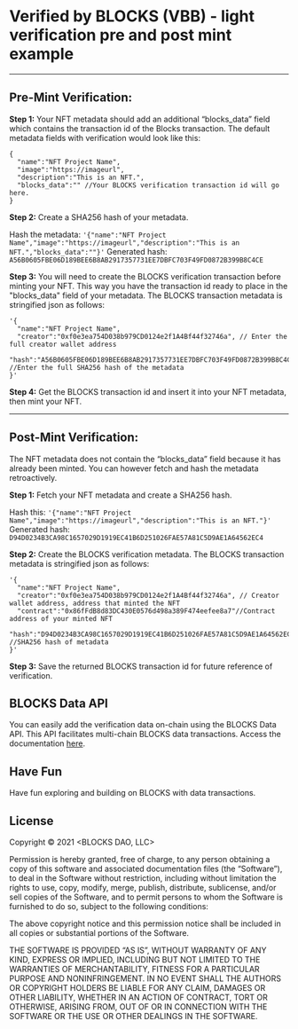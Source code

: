 # Verified by BLOCKS (VBB) - light verification pre and post mint example

----------------------------------------------------------------------------

## Pre-Mint Verification:

**Step 1:**
Your NFT metadata should add an additional “blocks_data” field which contains the transaction id of the Blocks transaction. The default metadata fields with verification would look like this:

```
{
  "name":"NFT Project Name",
  "image":"https://imageurl",
  "description":"This is an NFT.",
  "blocks_data":"" //Your BLOCKS verification transaction id will go here.
}
```

**Step 2:**
Create a SHA256 hash of your metadata.

Hash the metadata: ```'{"name":"NFT Project Name","image":"https://imageurl","description":"This is an NFT.","blocks_data":""}'```
Generated hash: ```A56B0605FBE06D189BEE6B8AB2917357731EE7DBFC703F49FD0872B399B8C4CE```

**Step 3:**
You will need to create the BLOCKS verification transaction before minting your NFT. This way you have the transaction id ready to place in the "blocks_data" field of your metadata. The BLOCKS transaction metadata is stringified json as follows:

```
'{
  "name":"NFT Project Name",
  "creator":"0xf0e3ea754D038b979CD0124e2f1A4Bf44f32746a", // Enter the full creator wallet address
  "hash":"A56B0605FBE06D189BEE6B8AB2917357731EE7DBFC703F49FD0872B399B8C4CE" //Enter the full SHA256 hash of the metadata
}'
```

**Step 4:**
Get the BLOCKS transaction id and insert it into your NFT metadata, then mint your NFT.

--------------------------------------------------------------------------------------

## Post-Mint Verification:
The NFT metadata does not contain the “blocks_data” field because it has already been minted. You can however fetch and hash the metadata retroactively.

**Step 1:**
Fetch your NFT metadata and create a SHA256 hash.

Hash this: ```'{"name":"NFT Project Name","image":"https://imageurl","description":"This is an NFT."}'```
Generated hash: ```D94D0234B3CA98C1657029D1919EC41B6D251026FAE57A81C5D9AE1A64562EC4```

**Step 2:**
Create the BLOCKS verification metadata. The BLOCKS transaction metadata is stringified json as follows:

```
'{
  "name":"NFT Project Name",
  "creator":"0xf0e3ea754D038b979CD0124e2f1A4Bf44f32746a", // Creator wallet address, address that minted the NFT
  "contract":"0x86fFdB8d83DC430E0576d498a389F474eefee8a7"//Contract address of your minted NFT
  "hash":"D94D0234B3CA98C1657029D1919EC41B6D251026FAE57A81C5D9AE1A64562EC4" //SHA256 hash of metadata
}'
```

**Step 3:**
Save the returned BLOCKS transaction id for future reference of verification.

## BLOCKS Data API

You can easily add the verification data on-chain using the BLOCKS Data API. This API facilitates multi-chain BLOCKS data transactions. Access the documentation [here](https://documenter.getpostman.com/view/3945331/UVypxwGn).

## Have Fun

Have fun exploring and building on BLOCKS with data transactions.


## License

Copyright © 2021 <BLOCKS DAO, LLC>

Permission is hereby granted, free of charge, to any person obtaining a copy of this software and associated documentation files (the “Software”), to deal in the Software without restriction, including without limitation the rights to use, copy, modify, merge, publish, distribute, sublicense, and/or sell copies of the Software, and to permit persons to whom the Software is furnished to do so, subject to the following conditions:

The above copyright notice and this permission notice shall be included in all copies or substantial portions of the Software.

THE SOFTWARE IS PROVIDED “AS IS”, WITHOUT WARRANTY OF ANY KIND, EXPRESS OR IMPLIED, INCLUDING BUT NOT LIMITED TO THE WARRANTIES OF MERCHANTABILITY, FITNESS FOR A PARTICULAR PURPOSE AND NONINFRINGEMENT. IN NO EVENT SHALL THE AUTHORS OR COPYRIGHT HOLDERS BE LIABLE FOR ANY CLAIM, DAMAGES OR OTHER LIABILITY, WHETHER IN AN ACTION OF CONTRACT, TORT OR OTHERWISE, ARISING FROM, OUT OF OR IN CONNECTION WITH THE SOFTWARE OR THE USE OR OTHER DEALINGS IN THE SOFTWARE.
